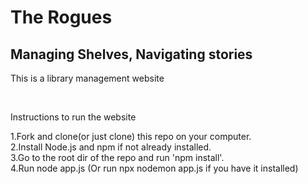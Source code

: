 <h1>The Rogues</h1>
<h2>Managing Shelves, Navigating stories</h2>
<p>This is a library management website</p>
<br>
<p>Instructions to run the website</p>
1.Fork and clone(or just clone) this repo on your computer.
<br>
2.Install Node.js and npm if not already installed.
<br>
3.Go to the root dir of the repo and run 'npm install'.
<br>
4.Run node app.js (Or run npx nodemon app.js if you have it installed)
<br>
